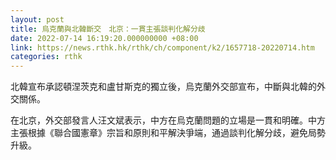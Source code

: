 ```yaml
---
layout: post
title: 烏克蘭與北韓斷交　北京：一貫主張談判化解分歧
date: 2022-07-14 16:19:20.000000000 +08:00
link: https://news.rthk.hk/rthk/ch/component/k2/1657718-20220714.htm
categories: rthk
---
```


北韓宣布承認頓涅茨克和盧甘斯克的獨立後，烏克蘭外交部宣布，中斷與北韓的外交關係。

在北京，外交部發言人汪文斌表示，中方在烏克蘭問題的立場是一貫和明確。中方主張根據《聯合國憲章》宗旨和原則和平解決爭端，通過談判化解分歧，避免局勢升級。
